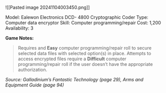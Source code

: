 ![[Pasted image 20241104003450.png]]

Model: Ealewon
Electronics DCD-
4800 Cryptographic
Coder
Type: Computer data
encryptor
Skill: Computer
programming/repair
Cost: 1,200
Availability: 3

**Game Notes:**
> Requires and **Easy** computer programming/repair roll to secure selected data files with selected option(s) in place. Attempts to access encrypted files require a **Difficult** computer programming/repair roll if the user doesn’t have the appropriate authorization.

*Source: Galladinium’s Fantastic Technology (page 29), Arms and Equipment Guide (page 94)*